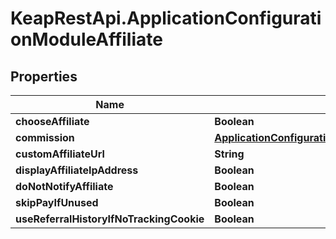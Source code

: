 # KeapRestApi.ApplicationConfigurationModuleAffiliate

## Properties

Name | Type | Description | Notes
------------ | ------------- | ------------- | -------------
**chooseAffiliate** | **Boolean** |  | [optional] 
**commission** | [**ApplicationConfigurationModuleAffiliateCommission**](ApplicationConfigurationModuleAffiliateCommission.md) |  | [optional] 
**customAffiliateUrl** | **String** |  | [optional] 
**displayAffiliateIpAddress** | **Boolean** |  | [optional] 
**doNotNotifyAffiliate** | **Boolean** |  | [optional] 
**skipPayIfUnused** | **Boolean** |  | [optional] 
**useReferralHistoryIfNoTrackingCookie** | **Boolean** |  | [optional] 


